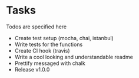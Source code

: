 # Tasks
Todos are specified here

* Create test setup (mocha, chai, istanbul)
* Write tests for the functions
* Create CI hook (travis)
* Write a cool looking and understandable readme
* Prettify messaged with chalk
* Release v1.0.0
